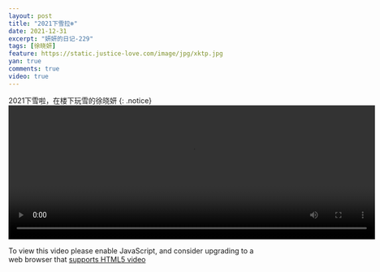 ```yaml
---
layout: post
title: "2021下雪拉❄️"
date: 2021-12-31
excerpt: "妍妍的日记-229"
tags: [徐晓妍]
feature: https://static.justice-love.com/image/jpg/xktp.jpg
yan: true
comments: true
video: true
---
```

2021下雪啦，在楼下玩雪的徐晓妍
{: .notice}
<video id="my-video" class="video-js vjs-16-9 clipboard" controls preload="auto" width="722" height="264" data-setup="{}">
    <source src="{{ site.staticUrl }}/yanyan/video/wanxueshipin.mp4" type='video/mp4'>
    <p class="vjs-no-js">
        To view this video please enable JavaScript, and consider upgrading to a web browser that
        <a href="http://videojs.com/html5-video-support/" target="_blank">supports HTML5 video</a>
    </p>
</video>
